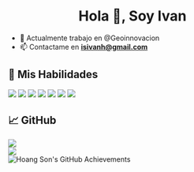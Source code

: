 <h1 align="center">Hola 👋, Soy Ivan</h1>
<!--<h3 align="center">Oi, tem alguem aqui?</h3>
-->

 - 💪 Actualmente trabajo en @Geoinnovacion
 - 📫 Contactame en  <a href='mailto:isivanh@gmail.com'>**isivanh@gmail.com**</a>

<!--<h3 align="left">Tambien me puedes encontrar en:</h3>
<p align="left">
<a href="https://linkedin.com/in/wagner-bitencourt-rebello-70b93399" target="blank"><img align="center" src="https://raw.githubusercontent.com/rahuldkjain/github-profile-readme-generator/master/src/images/icons/Social/linked-in-alt.svg" alt="wagner-bitencourt-rebello-70b93399" height="30" width="40" /></a>
<a href="https://twitter.com/wagner_zyo" target="blank"><img align="center" src="https://raw.githubusercontent.com/rahuldkjain/github-profile-readme-generator/master/src/images/icons/Social/twitter.svg" alt="wagner_zyo" height="30" width="40" /></a>
<a href="https://instagram.com/wagner_zyo" target="blank"><img align="center" src="https://raw.githubusercontent.com/rahuldkjain/github-profile-readme-generator/master/src/images/icons/Social/instagram.svg" alt="wagner_zyo" height="30" width="40" /></a>
</p>
-->
## 💼 Mis Habilidades

![](https://img.shields.io/badge/Code-Unity-informational?style=flat&logo=unity&color=61DAFB)
![](https://img.shields.io/badge/Code-CSharp-informational?style=flat&logo=CSharp#&color=764ABC)
![](https://img.shields.io/badge/code-Android-blue?logo=android&color=green)
![](https://img.shields.io/badge/code-Flutter-blue?logo=flutter&color=blue)
![](https://img.shields.io/badge/Modeling-Blender-informational?style=flat&logo=Blender&color=CC342D)
![](https://img.shields.io/badge/Code-HTML5-informational?style=flat&logo=HTML5&color=E34F26)
![](https://img.shields.io/badge/Tools-GitHub-informational?style=flat&logo=GitHub&color=181717)

## 📈 GitHub

<div align="left">
    <img src="https://github-readme-stats.vercel.app/api?username=isivanh&show_icons=true&theme=radical" />
</div>

<div align="left">
    <img src="https://awesome-github-stats.azurewebsites.net/user-stats/isivanh?cardType=level&theme=radical&preferLogin=false" />
</div>

<!-- 
<div align="left">
    <img src="https://github-readme-stats.vercel.app/api/top-langs/?username=isivanh&layout=compact&theme=radical&langs_count=20" alt="Top Langs" />
</div>

### GitHub Contributions Graph
-->
<div align="left">
    <img src="https://github-profile-summary-cards.vercel.app/api/cards/profile-details?username=isivanh&theme=radical" alt="Hoang Son's GitHub Achievements" />
</div>
